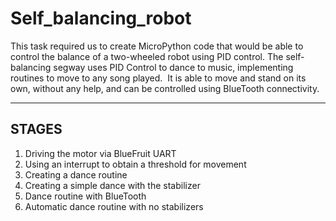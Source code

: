 # Self_balancing_robot

This task required us to create MicroPython code that would be able to control the balance of a two-wheeled robot using PID control.
The self-balancing segway uses PID Control to dance to music, implementing routines to move to any song played.  
It is able to move and stand on its own, without any help, and can be controlled using BlueTooth connectivity.

------------------------
STAGES
------------------------
1. Driving the motor via BlueFruit UART
2. Using an interrupt to obtain a threshold for movement
3. Creating a dance routine
4. Creating a simple dance with the stabilizer
5. Dance routine with BlueTooth
6. Automatic dance routine with no stabilizers
